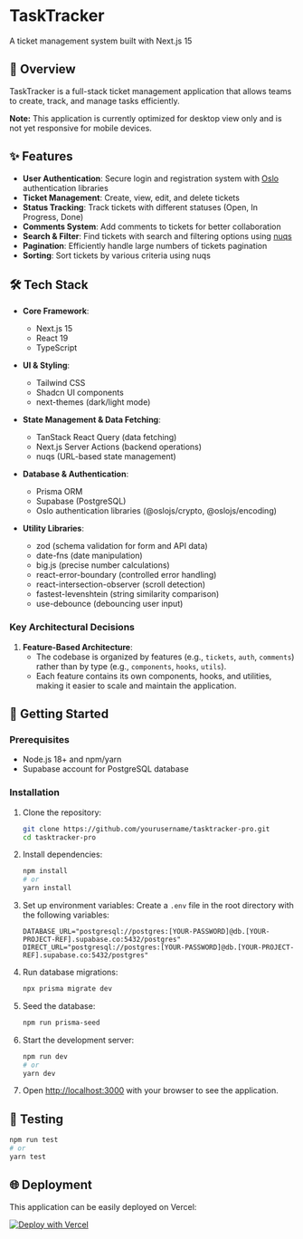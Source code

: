 # TaskTracker

A ticket management system built with Next.js 15

## 🚀 Overview

TaskTracker is a full-stack ticket management application that allows teams to create, track, and manage tasks efficiently.

**Note:** This application is currently optimized for desktop view only and is not yet responsive for mobile devices.

## ✨ Features

- **User Authentication**: Secure login and registration system with [Oslo](https://oslojs.dev/) authentication libraries
- **Ticket Management**: Create, view, edit, and delete tickets
- **Status Tracking**: Track tickets with different statuses (Open, In Progress, Done)
- **Comments System**: Add comments to tickets for better collaboration
- **Search & Filter**: Find tickets with search and filtering options using [nuqs](https://www.npmjs.com/package/nuqs)
- **Pagination**: Efficiently handle large numbers of tickets pagination
- **Sorting**: Sort tickets by various criteria using nuqs

## 🛠️ Tech Stack

- **Core Framework**:
  - Next.js 15
  - React 19
  - TypeScript

- **UI & Styling**:
  - Tailwind CSS
  - Shadcn UI components
  - next-themes (dark/light mode)

- **State Management & Data Fetching**:
  - TanStack React Query (data fetching)
  - Next.js Server Actions (backend operations)
  - nuqs (URL-based state management)

- **Database & Authentication**:
  - Prisma ORM
  - Supabase (PostgreSQL)
  - Oslo authentication libraries (@oslojs/crypto, @oslojs/encoding)

- **Utility Libraries**:
  - zod (schema validation for form and API data)
  - date-fns (date manipulation)
  - big.js (precise number calculations)
  - react-error-boundary (controlled error handling)
  - react-intersection-observer (scroll detection)
  - fastest-levenshtein (string similarity comparison)
  - use-debounce (debouncing user input)

### Key Architectural Decisions

1. **Feature-Based Architecture**:
   - The codebase is organized by features (e.g., `tickets`, `auth`, `comments`) rather than by type (e.g., `components`, `hooks`, `utils`).
   - Each feature contains its own components, hooks, and utilities, making it easier to scale and maintain the application.
    

## 🚀 Getting Started

### Prerequisites

- Node.js 18+ and npm/yarn
- Supabase account for PostgreSQL database

### Installation

1. Clone the repository:

   ```bash
   git clone https://github.com/yourusername/tasktracker-pro.git
   cd tasktracker-pro
   ```

2. Install dependencies:

   ```bash
   npm install
   # or
   yarn install
   ```

3. Set up environment variables:
   Create a `.env` file in the root directory with the following variables:

   ```
   DATABASE_URL="postgresql://postgres:[YOUR-PASSWORD]@db.[YOUR-PROJECT-REF].supabase.co:5432/postgres"
   DIRECT_URL="postgresql://postgres:[YOUR-PASSWORD]@db.[YOUR-PROJECT-REF].supabase.co:5432/postgres"
   ```

4. Run database migrations:

   ```bash
   npx prisma migrate dev
   ```

5. Seed the database:

   ```bash
   npm run prisma-seed
   ```

6. Start the development server:

   ```bash
   npm run dev
   # or
   yarn dev
   ```

7. Open [http://localhost:3000](http://localhost:3000) with your browser to see the application.

## 🧪 Testing

```bash
npm run test
# or
yarn test
```

## 🌐 Deployment

This application can be easily deployed on Vercel:

[![Deploy with Vercel](https://vercel.com/button)](https://vercel.com/new/clone?repository-url=https%3A%2F%2Fgithub.com%2Fyourusername%2Ftasktracker-pro)
